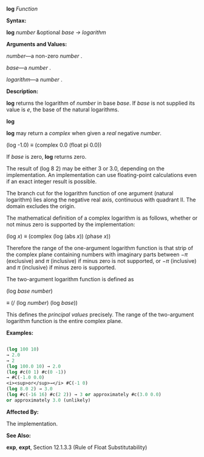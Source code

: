 **log** *Function* 



**Syntax:** 



**log** *number* &amp;optional *base → logarithm* 



**Arguments and Values:** 



*number*—a non-zero *number* . 



*base*—a *number* . 



*logarithm*—a *number* . 



**Description:** 



**log** returns the logarithm of *number* in base *base*. If *base* is not supplied its value is *e*, the base of the natural logarithms. 







 



 



**log** 



**log** may return a *complex* when given a *real* negative *number*. 



(log -1.0) *≡* (complex 0.0 (float pi 0.0)) 



If *base* is zero, **log** returns zero. 



The result of (log 8 2) may be either 3 or 3.0, depending on the implementation. An implementation can use floating-point calculations even if an exact integer result is possible. 



The branch cut for the logarithm function of one argument (natural logarithm) lies along the negative real axis, continuous with quadrant II. The domain excludes the origin. 



The mathematical definition of a complex logarithm is as follows, whether or not minus zero is supported by the implementation: 



(log *x*) *≡* (complex (log (abs *x*)) (phase *x*)) 



Therefore the range of the one-argument logarithm function is that strip of the complex plane containing numbers with imaginary parts between *−π* (exclusive) and *π* (inclusive) if minus zero is not supported, or *−π* (inclusive) and *π* (inclusive) if minus zero is supported. 



The two-argument logarithm function is defined as 



(log *base number*) 



*≡* (/ (log *number*) (log *base*)) 



This defines the *principal values* precisely. The range of the two-argument logarithm function is the entire complex plane. 



**Examples:**
```lisp

(log 100 10) 
→ 2.0 
→ 2 
(log 100.0 10) → 2.0 
(log #c(0 1) #c(0 -1)) 
→ #C(-1.0 0.0) 
<i><sup>or</sup>→</i> #C(-1 0) 
(log 8.0 2) → 3.0 
(log #c(-16 16) #c(2 2)) → 3 or approximately #c(3.0 0.0) 
or approximately 3.0 (unlikely) 

```
**Affected By:** 



The implementation. 







 



 



**See Also:** 



**exp**, **expt**, Section 12.1.3.3 (Rule of Float Substitutability) 



